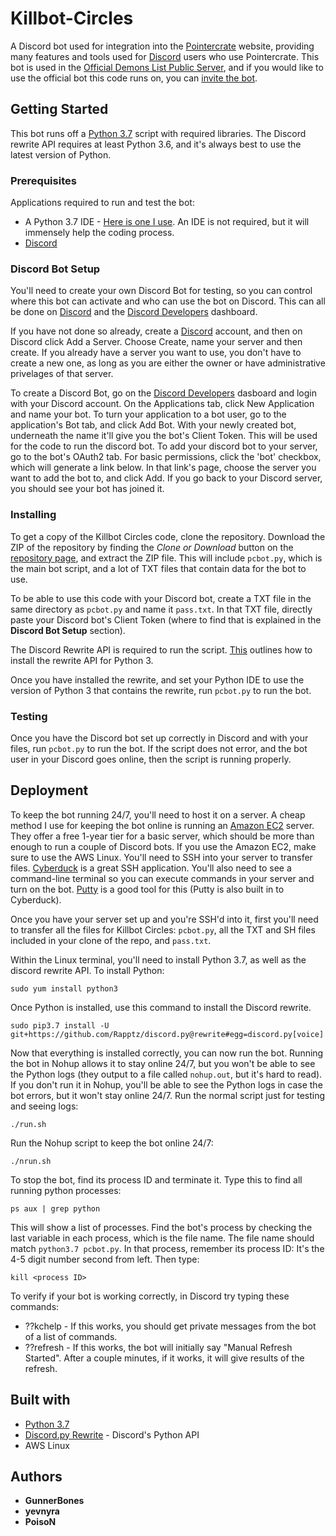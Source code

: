 # Killbot-Circles

A Discord bot used for integration into the [Pointercrate](https://pointercrate.com/) website, providing many features and tools used for
[Discord](https://discordapp.com/) users who use Pointercrate. This bot is used in the [Official Demons List Public Server](https://discord.gg/M7bDDQf), and if you
would like to use the official bot this code runs on, you can [invite the bot](https://discordapp.com/oauth2/authorize?client_id=501942021615779850&scope=bot).

## Getting Started

This bot runs off a [Python 3.7](https://www.python.org/downloads/) script with required libraries. The Discord rewrite API requires
at least Python 3.6, and it's always best to use the latest version of Python.

### Prerequisites

Applications required to run and test the bot:
* A Python 3.7 IDE - [Here is one I use](https://www.jetbrains.com/pycharm/). An IDE is not required, but it will immensely help the coding process.
* [Discord](https://discordapp.com/)

### Discord Bot Setup

You'll need to create your own Discord Bot for testing, so you can control where this bot can activate and who can use the bot on Discord. This can all be done on [Discord](https://discordapp.com/) and the [Discord Developers](https://discordapp.com/developers) dashboard. 

If you have not done so already, create a [Discord](https://discordapp.com/) account, and then on Discord click Add a Server. Choose Create, name your server and then create. If you already have a server you want to use, you don't have to create a new one, as long as you are either the owner or have administrative privelages of that server.

To create a Discord Bot, go on the [Discord Developers](https://discordapp.com/developers) dasboard and login with your Discord account. On the Applications tab, click New Application and name your bot. To turn your application to a bot user, go to the application's Bot tab, and click Add Bot. With your newly created bot, underneath the name it'll give you the bot's Client Token. This will be used for the code to run the discord bot. To add your discord bot to your server, go to the bot's OAuth2 tab. For basic permissions, click the 'bot' checkbox, which will generate a link below. In that link's page, choose the server you want to add the bot to, and click Add. If you go back to your Discord server, you should see your bot has joined it.

### Installing

To get a copy of the Killbot Circles code, clone the repository. Download the ZIP of the repository by finding the *Clone or Download* button on the [repository page](https://github.com/Gunner-Bones/Killbot-Circles), and extract the ZIP file. This will include `pcbot.py`, which is the main bot script, and a lot of TXT files that contain data for the bot to use.

To be able to use this code with your Discord bot, create a TXT file in the same directory as `pcbot.py` and name it `pass.txt`. In that TXT file, directly paste your Discord bot's Client Token (where to find that is explained in the **Discord Bot Setup** section).

The Discord Rewrite API is required to run the script. [This](https://discordpy.readthedocs.io/en/rewrite/intro.html#installing) outlines how to install the rewrite API for Python 3.

Once you have installed the rewrite, and set your Python IDE to use the version of Python 3 that contains the rewrite, run `pcbot.py` to run the bot.

### Testing

Once you have the Discord bot set up correctly in Discord and with your files, run `pcbot.py` to run the bot. If the script does not error, and the bot user in your Discord goes online, then the script is running properly.

## Deployment

To keep the bot running 24/7, you'll need to host it on a server. A cheap method I use for keeping the bot online is running an [Amazon EC2](https://aws.amazon.com/ec2/) server. They offer a free 1-year tier for a basic server, which should be more than enough to run a couple of Discord bots. If you use the Amazon EC2, make sure to use the AWS Linux.
You'll need to SSH into your server to transfer files. [Cyberduck](https://cyberduck.io/) is a great SSH application.
You'll also need to see a command-line terminal so you can execute commands in your server and turn on the bot. [Putty](https://www.putty.org/) is a good tool for this (Putty is also built in to Cyberduck).

Once you have your server set up and you're SSH'd into it, first you'll need to transfer all the files for Killbot Circles: `pcbot.py`, all the TXT and SH files included in your clone of the repo, and `pass.txt`.

Within the Linux terminal, you'll need to install Python 3.7, as well as the discord rewrite API.
To install Python:
```
sudo yum install python3
```
Once Python is installed, use this command to install the Discord rewrite.
```
sudo pip3.7 install -U git+https://github.com/Rapptz/discord.py@rewrite#egg=discord.py[voice]
```

Now that everything is installed correctly, you can now run the bot. Running the bot in Nohup allows it to stay online 24/7, but you won't be able to see the Python logs (they output to a file called `nohup.out`, but it's hard to read). If you don't run it in Nohup, you'll be able to see the Python logs in case the bot errors, but it won't stay online 24/7.
Run the normal script just for testing and seeing logs:
```
./run.sh
```
Run the Nohup script to keep the bot online 24/7:
```
./nrun.sh
```

To stop the bot, find its process ID and terminate it.
Type this to find all running python processes:
```
ps aux | grep python
```
This will show a list of processes. Find the bot's process by checking the last variable in each process, which is the file name. The file name should match `python3.7 pcbot.py`. In that process, remember its process ID: It's the 4-5 digit number second from left. Then type:
```
kill <process ID>
```


To verify if your bot is working correctly, in Discord try typing these commands:
* ??kchelp - If this works, you should get private messages from the bot of a list of commands.
* ??refresh - If this works, the bot will initially say "Manual Refresh Started". After a couple minutes, if it works, it will give results of the refresh.

## Built with

* [Python 3.7](https://www.python.org/downloads/)
* [Discord.py Rewrite](https://discordpy.readthedocs.io/en/rewrite/intro.html#installing) - Discord's Python API
* AWS Linux

## Authors
* **GunnerBones**
* **yevnyra**
* **PoisoN**
